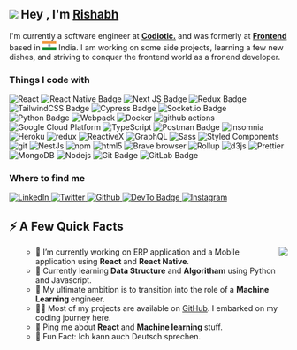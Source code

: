 <h2><img src="https://emojis.slackmojis.com/emojis/images/1531849430/4246/blob-sunglasses.gif?1531849430" width="30"/> Hey , I'm <a href="https://rishabh.me/">Rishabh</a></h2>
<p>I'm currently a software engineer at <strong><a href="https://www.codiotic.com/">Codiotic.</a></strong> and was formerly at <strong><a href="https://www.codiotic.com">Frontend</a></strong> based in <img height="18px" width="25px" src='./flag-icon.png' alt='india-flag'> India. I am working on some side projects, learning a few new dishes, and striving to conquer the frontend world as a fronend developer.</p>

<h3>Things I code with</h3>
  <p>
    <img alt="React" src="https://img.shields.io/badge/-React-45b8d8?style=flat-square&logo=react&logoColor=white" />
    <img src="https://img.shields.io/badge/react_native-%2320232a.svg?style=flat-square&logo=react&logoColor=%2361DAFB"
      alt="React Native Badge">
    <img alt="Next JS Badge"
      src="https://img.shields.io/badge/Next-black?style=flat-square&logo=next.js&logoColor=white" />
    <img alt="Redux Badge"
      src="https://img.shields.io/badge/redux-%23593d88.svg?style=flat-square&logo=redux&logoColor=white" />
    <img
      src="https://img.shields.io/badge/tailwindcss-%2338B2AC.svg?style=flat-square&logo=tailwind-css&logoColor=white"
      alt="TailwindCSS Badge">
    <img src="https://img.shields.io/badge/-cypress-%23E5E5E5?style=flat-square&logo=cypress&logoColor=058a5e"
      alt="Cypress Badge">
    <img src="https://img.shields.io/badge/Socket.io-black?style=flat-square&logo=socket.io&badgeColor=010101"
      alt="Socket.io Badge">
    <img src="https://img.shields.io/badge/python-3670A0?style=flat-square&logo=python&logoColor=ffdd54"
      alt="Python Badge">
    <img alt="Webpack"
      src="https://img.shields.io/badge/-Webpack-8DD6F9?style=flat-square&logo=webpack&logoColor=white" />
    <img alt="Docker" src="https://img.shields.io/badge/-Docker-46a2f1?style=flat-square&logo=docker&logoColor=white" />
    <img alt="github actions"
      src="https://img.shields.io/badge/-Github_Actions-2088FF?style=flat-square&logo=github-actions&logoColor=white" />
    <img alt="Google Cloud Platform"
      src="https://img.shields.io/badge/-Google_Cloud_Platform-1a73e8?style=flat-square&logo=google-cloud&logoColor=white" />
    <img alt="TypeScript"
      src="https://img.shields.io/badge/-TypeScript-007ACC?style=flat-square&logo=typescript&logoColor=white" />
    <img src="https://img.shields.io/badge/Postman-FF6C37?style=flat-square&logo=postman&logoColor=white"
      alt="Postman Badge">
    <img alt="Insomnia"
      src="https://img.shields.io/badge/-Insomnia-5849BE?style=flat-square&logo=insomnia&logoColor=white" />
    <img alt="Heroku" src="https://img.shields.io/badge/-Heroku-430098?style=flat-square&logo=heroku&logoColor=white" />
    <img alt="redux" src="https://img.shields.io/badge/-Redux-764ABC?style=flat-square&logo=redux&logoColor=white" />
    <img alt="ReactiveX"
      src="https://img.shields.io/badge/-RxJs-B7178C?style=flat-square&logo=reactivex&logoColor=white" />
    <img alt="GraphQL"
      src="https://img.shields.io/badge/-GraphQL-E10098?style=flat-square&logo=graphql&logoColor=white" />
    <img alt="Sass" src="https://img.shields.io/badge/-Sass-CC6699?style=flat-square&logo=sass&logoColor=white" />
    <img alt="Styled Components"
      src="https://img.shields.io/badge/-Styled_Components-db7092?style=flat-square&logo=styled-components&logoColor=white" />
    <img alt="git" src="https://img.shields.io/badge/-Git-F05032?style=flat-square&logo=git&logoColor=white" />
    <img alt="NestJs" src="https://img.shields.io/badge/-NestJs-ea2845?style=flat-square&logo=nestjs&logoColor=white" />
    <img alt="npm" src="https://img.shields.io/badge/-NPM-CB3837?style=flat-square&logo=npm&logoColor=white" />
    <img alt="html5" src="https://img.shields.io/badge/-HTML5-E34F26?style=flat-square&logo=html5&logoColor=white" />
    <img alt="Brave browser"
      src="https://img.shields.io/badge/-Brave_Browser-FB542B?style=flat-square&logo=brave&logoColor=white" />
    <img alt="Rollup"
      src="https://img.shields.io/badge/-Rollup-EC4A3F?style=flat-square&logo=rollup.js&logoColor=white" />
    <img alt="d3js" src="https://img.shields.io/badge/-D3.js-F9A03C?style=flat-square&logo=d3.js&logoColor=white" />
    <img alt="Prettier"
      src="https://img.shields.io/badge/-Prettier-F7B93E?style=flat-square&logo=prettier&logoColor=white" />
    <img alt="MongoDB"
      src="https://img.shields.io/badge/-MongoDB-13aa52?style=flat-square&logo=mongodb&logoColor=white" />
    <img alt="Nodejs"
      src="https://img.shields.io/badge/-Nodejs-43853d?style=flat-square&logo=Node.js&logoColor=white" />
    <img src="https://img.shields.io/badge/git-%23F05033.svg?style=flat-square&logo=git&logoColor=white"
      alt="Git Badge">
    <img src="https://img.shields.io/badge/gitlab-%23181717.svg?style=flat-square&logo=gitlab&logoColor=white"
      alt="GitLab Badge">
  </p>

   <h3>Where to find me</h3>
  <p>
    <a href="https://www.linkedin.com/in/rishabh-gour-3b0861221/" target="_blank">
      <img alt="LinkedIn"
        src="https://img.shields.io/badge/linkedin-%230077B5.svg?&style=for-the-badge&logo=linkedin&logoColor=white" />
    </a>
    <a href="https://x.com/Rishabhgour157" target="_blank">
      <img alt="Twitter"
        src="https://img.shields.io/badge/twitter-%231DA1F2.svg?&style=for-the-badge&logo=twitter&logoColor=white" />
    </a>
    <a href="https://github.com/Rishabh157" target="_blank">
      <img alt="Github"
        src="https://img.shields.io/badge/GitHub-%2312100E.svg?&style=for-the-badge&logo=Github&logoColor=white" />
    </a>
    <a href="mailto:rishabhgour157@gmail.com" target="_blank">
      <img alt="DevTo Badge"
        src="https://img.shields.io/badge/Gmail-D14836?style=for-the-badge&logo=gmail&logoColor=white">
    </a>
    <a href="https://www.instagram.com/rishabh._.30/" target="_blank">
      <img alt="Instagram"
        src="https://img.shields.io/badge/Instagram-%23E4405F.svg?style=for-the-badge&logo=Instagram&logoColor=white" />
    </a>
  </p>

<h2>⚡️ A Few Quick Facts</h2>
  <img align="right" height="150px" src="https://media1.giphy.com/media/13HgwGsXF0aiGY/giphy.gif" />
  <ul>
    <ul>
      <li>🔭 I’m currently working on ERP application and a Mobile application using <strong>React </strong> and
        <strong> React Native</strong>.
      </li>
      <li>🧐 Currently learning <strong>Data Structure</strong> and <strong>Algoritham</strong> using Python and
        Javascript.
      </li>
      <li>🚀 My ultimate ambition is to transition into the role of a <strong>Machine Learning </strong> engineer.</li>
      <!-- <li>🧐 Currently learning about <strong>Machine Learning</strong> and <strong>Data Science</strong> using Python.
      </li> -->
      <li>👨‍💻 Most of my projects are available on <a href="https://github.com/Rishabh157">GitHub</a>. I embarked on
        my coding journey here.</li>
      <li>💬 Ping me about <strong>React </strong> and <strong>Machine learning </strong> stuff.</li>
      <!-- <li>📙 Check out my <a href="#">resume</a>.</li> -->
      </li>
      <li>🎉 Fun Fact: Ich kann auch Deutsch sprechen.</li>
    </ul>
  </ul>

